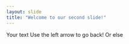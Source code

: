 ```yaml
---
layout: slide
title: "Welcome to our second slide!"
---
```

Your text
Use the left arrow to go back! Or else
